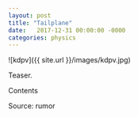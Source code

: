 ```yaml
---
layout: post
title: "Tailplane"
date:   2017-12-31 00:00:00 -0000
categories: physics
---
```


![kdpv]({{ site.url }}/images/kdpv.jpg)

Teaser.

<!--more-->

Contents

Source: rumor
